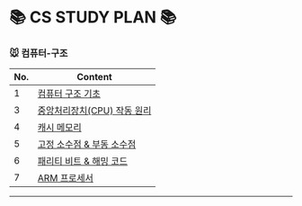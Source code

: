 # 📚 CS STUDY PLAN 📚

### 🐭 컴퓨터-구조
|No.|Content|
| ------ | ------ |
|1| [ 컴퓨터 구조 기초 ](컴퓨터구조/1_구조.md) |
|3| [ 중앙처리장치(CPU) 작동 원리 ](3_CPU작동원리.md) |
|4| [ 캐시 메모리 ](컴퓨터구조/4_캐시메모리.md) |
|5| [ 고정 소수점 & 부동 소수점 ](컴퓨터구조/5_소수점.md) |
|6| [ 패리티 비트 & 해밍 코드 ](컴퓨터구조/6_패리티비트-해밍코드.md) |
|7| [ ARM 프로세서 ](컴퓨터구조/7_ARM프로세서.md) |

---